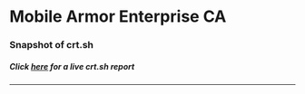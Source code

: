 # Mobile Armor Enterprise CA
### Snapshot of crt.sh
##### Click [here](https://crt.sh/?q=3A44DCE26754075C76177C6C5016B6C1A80864B5BE4D8025F34817C726F020D1) for a live crt.sh report

---
